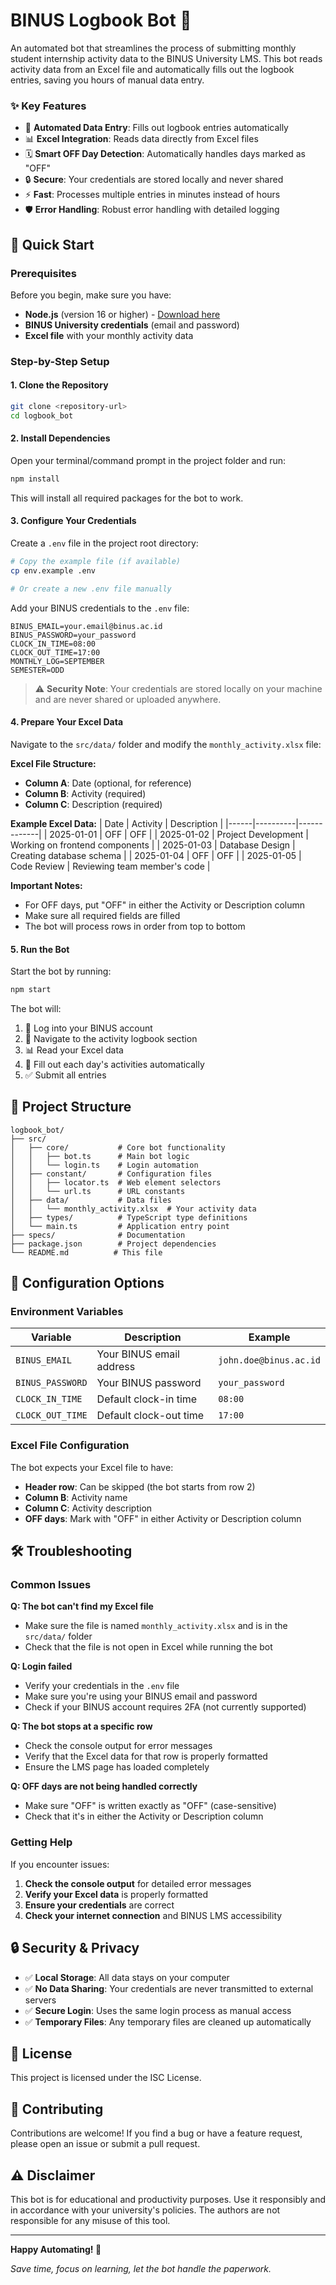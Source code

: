 # BINUS Logbook Bot 🤖

An automated bot that streamlines the process of submitting monthly student internship activity data to the BINUS University LMS. This bot reads activity data from an Excel file and automatically fills out the logbook entries, saving you hours of manual data entry.

### ✨ Key Features

- 🚀 **Automated Data Entry**: Fills out logbook entries automatically
- 📊 **Excel Integration**: Reads data directly from Excel files
- 🗓️ **Smart OFF Day Detection**: Automatically handles days marked as "OFF"
- 🔒 **Secure**: Your credentials are stored locally and never shared
- ⚡ **Fast**: Processes multiple entries in minutes instead of hours
- 🛡️ **Error Handling**: Robust error handling with detailed logging

## 🚀 Quick Start

### Prerequisites

Before you begin, make sure you have:

- **Node.js** (version 16 or higher) - [Download here](https://nodejs.org/)
- **BINUS University credentials** (email and password)
- **Excel file** with your monthly activity data

### Step-by-Step Setup

#### 1. Clone the Repository

```bash
git clone <repository-url>
cd logbook_bot
```

#### 2. Install Dependencies

Open your terminal/command prompt in the project folder and run:

```bash
npm install
```

This will install all required packages for the bot to work.

#### 3. Configure Your Credentials

Create a `.env` file in the project root directory:

```bash
# Copy the example file (if available)
cp env.example .env

# Or create a new .env file manually
```

Add your BINUS credentials to the `.env` file:

```env
BINUS_EMAIL=your.email@binus.ac.id
BINUS_PASSWORD=your_password
CLOCK_IN_TIME=08:00
CLOCK_OUT_TIME=17:00
MONTHLY_LOG=SEPTEMBER
SEMESTER=ODD
```

> ⚠️ **Security Note**: Your credentials are stored locally on your machine and are never shared or uploaded anywhere.

#### 4. Prepare Your Excel Data

Navigate to the `src/data/` folder and modify the `monthly_activity.xlsx` file:

**Excel File Structure:**
- **Column A**: Date (optional, for reference)
- **Column B**: Activity (required)
- **Column C**: Description (required)

**Example Excel Data:**
| Date | Activity | Description |
|------|----------|-------------|
| 2025-01-01 | OFF | OFF |
| 2025-01-02 | Project Development | Working on frontend components |
| 2025-01-03 | Database Design | Creating database schema |
| 2025-01-04 | OFF | OFF |
| 2025-01-05 | Code Review | Reviewing team member's code |

**Important Notes:**
- For OFF days, put "OFF" in either the Activity or Description column
- Make sure all required fields are filled
- The bot will process rows in order from top to bottom

#### 5. Run the Bot

Start the bot by running:

```bash
npm start
```

The bot will:
1. 🔐 Log into your BINUS account
2. 🧭 Navigate to the activity logbook section
3. 📊 Read your Excel data
4. 📝 Fill out each day's activities automatically
5. ✅ Submit all entries

## 📁 Project Structure

```
logbook_bot/
├── src/
│   ├── core/           # Core bot functionality
│   │   ├── bot.ts      # Main bot logic
│   │   └── login.ts    # Login automation
│   ├── constant/       # Configuration files
│   │   ├── locator.ts  # Web element selectors
│   │   └── url.ts      # URL constants
│   ├── data/           # Data files
│   │   └── monthly_activity.xlsx  # Your activity data
│   ├── types/          # TypeScript type definitions
│   └── main.ts         # Application entry point
├── specs/              # Documentation
├── package.json        # Project dependencies
└── README.md          # This file
```

## 🔧 Configuration Options

### Environment Variables

| Variable | Description | Example |
|----------|-------------|---------|
| `BINUS_EMAIL` | Your BINUS email address | `john.doe@binus.ac.id` |
| `BINUS_PASSWORD` | Your BINUS password | `your_password` |
| `CLOCK_IN_TIME` | Default clock-in time | `08:00` |
| `CLOCK_OUT_TIME` | Default clock-out time | `17:00` |

### Excel File Configuration

The bot expects your Excel file to have:
- **Header row**: Can be skipped (the bot starts from row 2)
- **Column B**: Activity name
- **Column C**: Activity description
- **OFF days**: Mark with "OFF" in either Activity or Description column

## 🛠️ Troubleshooting

### Common Issues

**Q: The bot can't find my Excel file**
- Make sure the file is named `monthly_activity.xlsx` and is in the `src/data/` folder
- Check that the file is not open in Excel while running the bot

**Q: Login failed**
- Verify your credentials in the `.env` file
- Make sure you're using your BINUS email and password
- Check if your BINUS account requires 2FA (not currently supported)

**Q: The bot stops at a specific row**
- Check the console output for error messages
- Verify that the Excel data for that row is properly formatted
- Ensure the LMS page has loaded completely

**Q: OFF days are not being handled correctly**
- Make sure "OFF" is written exactly as "OFF" (case-sensitive)
- Check that it's in either the Activity or Description column

### Getting Help

If you encounter issues:

1. **Check the console output** for detailed error messages
2. **Verify your Excel data** is properly formatted
3. **Ensure your credentials** are correct
4. **Check your internet connection** and BINUS LMS accessibility

## 🔒 Security & Privacy

- ✅ **Local Storage**: All data stays on your computer
- ✅ **No Data Sharing**: Your credentials are never transmitted to external servers
- ✅ **Secure Login**: Uses the same login process as manual access
- ✅ **Temporary Files**: Any temporary files are cleaned up automatically

## 📝 License

This project is licensed under the ISC License.

## 🤝 Contributing

Contributions are welcome! If you find a bug or have a feature request, please open an issue or submit a pull request.

## ⚠️ Disclaimer

This bot is for educational and productivity purposes. Use it responsibly and in accordance with your university's policies. The authors are not responsible for any misuse of this tool.

---

**Happy Automating! 🚀**

*Save time, focus on learning, let the bot handle the paperwork.*